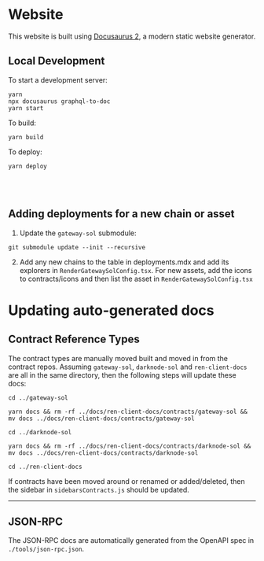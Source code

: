# Website

This website is built using [Docusaurus 2](https://v2.docusaurus.io/), a modern static website generator.

## Local Development

To start a development server:

```shell
yarn
npx docusaurus graphql-to-doc
yarn start
```

To build:

```shell
yarn build
```

To deploy:


```shell
yarn deploy
```

<br />
<br />


## Adding deployments for a new chain or asset

1. Update the `gateway-sol` submodule:

```shell
git submodule update --init --recursive
```

2. Add any new chains to the table in deployments.mdx and add its explorers in `RenderGatewaySolConfig.tsx`. For new assets, add the icons to contracts/icons and then list the asset in `RenderGatewaySolConfig.tsx`



# Updating auto-generated docs

## Contract Reference Types

The contract types are manually moved built and moved in from the contract repos. Assuming `gateway-sol`, `darknode-sol` and `ren-client-docs` are all in the same directory, then the following steps will update these docs:

```shell
cd ../gateway-sol

yarn docs && rm -rf ../docs/ren-client-docs/contracts/gateway-sol && mv docs ../docs/ren-client-docs/contracts/gateway-sol

cd ../darknode-sol

yarn docs && rm -rf ../docs/ren-client-docs/contracts/darknode-sol && mv docs ../docs/ren-client-docs/contracts/darknode-sol

cd ../ren-client-docs
```

If contracts have been moved around or renamed or added/deleted, then the sidebar in `sidebarsContracts.js` should be updated.

<hr />

## JSON-RPC

The JSON-RPC docs are automatically generated from the OpenAPI spec in `./tools/json-rpc.json`.
